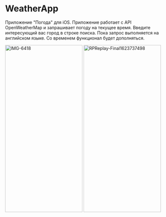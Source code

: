 # WeatherApp

Приложение "Погода" для iOS. Приложение работает с API OpenWeatherMap и запрашивает погоду на текущее время.
Введите интересующий вас город в строке поиска. Пока запрос выполняется на английском языке.
Со временем функционал будет дополняться.

<a href='https://postimg.cc/mh9GGQWF' target='_blank'><img src='https://i.postimg.cc/3rSrmBL9/IMG-6418.png' alt='IMG-6418' width="250" height="541" ></a>
<a href='https://postimg.cc/qgvCbMPY' target='_blank'><img src='https://i.postimg.cc/66dLQ8Y9/RPReplay-Final1623737498.gif' alt='RPReplay-Final1623737498' width="250" height="541"></a>
